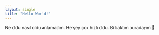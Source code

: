 ```yaml
---
layout: single
title: "Hello World!"
---
```


Ne oldu nasıl oldu anlamadım. Herşey çok hızlı oldu. Bi baktım buradayım 🙂